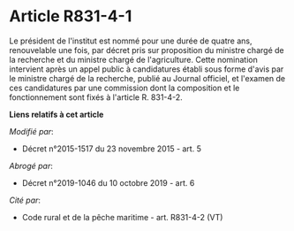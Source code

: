 # Article R831-4-1

Le président de l'institut est nommé pour une durée de quatre ans, renouvelable une fois, par décret pris sur proposition du
ministre chargé de la recherche et du ministre chargé de l'agriculture. Cette nomination intervient après un appel public à
candidatures établi sous forme d'avis par le ministre chargé de la recherche, publié au Journal officiel, et l'examen de ces
candidatures par une commission dont la composition et le fonctionnement sont fixés à l'article R. 831-4-2.

**Liens relatifs à cet article**

_Modifié par_:

  - Décret n°2015-1517 du 23 novembre 2015 - art. 5

_Abrogé par_:

  - Décret n°2019-1046 du 10 octobre 2019 - art. 6

_Cité par_:

  - Code rural et de la pêche maritime - art. R831-4-2 (VT)
